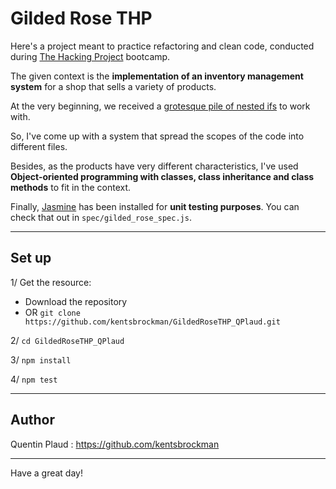 # Gilded Rose THP

Here's a project meant to practice refactoring and clean code, conducted during [The Hacking Project](https://www.thehackingproject.org/) bootcamp.

The given context is the **implementation of an inventory management system** for a shop that sells a variety of products.

At the very beginning, we received a [grotesque pile of nested ifs](https://github.com/mtbrault/GildedRoseTHP/blob/master/src/gilded_rose.js) to work with.

So, I've come up with a system that spread the scopes of the code into different files.

Besides, as the products have very different characteristics, I've used **Object-oriented programming with classes, class inheritance and class methods** to fit in the context.

Finally, [Jasmine](https://jasmine.github.io/) has been installed for **unit testing purposes**. You can check that out in `spec/gilded_rose_spec.js`.

---

## Set up 

1/ Get the resource:
  - Download the repository
  - OR `git clone https://github.com/kentsbrockman/GildedRoseTHP_QPlaud.git`

2/ `cd GildedRoseTHP_QPlaud`

3/ `npm install`

4/ `npm test`

---

## Author

Quentin Plaud : https://github.com/kentsbrockman

---

Have a great day!
